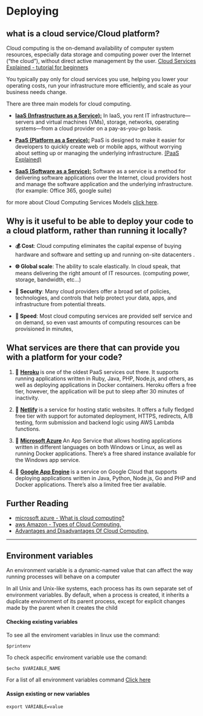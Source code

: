 # Deploying


## what is a cloud service/Cloud platform?

Cloud computing is the on-demand availability of computer system resources, especially data storage and computing power over the Internet (“the cloud”), without direct active management by the user.  [Cloud Services Explained - tutorial for beginners](https://www.youtube.com/watch?v=1ERdeg8Sfv4)

You typically pay only for cloud services you use, helping you lower your operating costs, run your infrastructure more efficiently, and scale as your business needs change.

There are three main models for cloud computing.

- <u><b>IaaS (Infrastructure as a Service):</b></u> In IaaS, you rent IT infrastructure—servers and virtual machines (VMs), storage, networks, operating systems—from a cloud provider on a pay-as-you-go basis.

- <u><b>PaaS (Platform as a Service):</b></u>  PaaS is designed to make it easier for developers to quickly create web or mobile apps, without worrying about setting up or managing the underlying infrastructure. [(PaaS Explained)](https://www.youtube.com/watch?v=QAbqJzd0PEE)

- <u><b>SaaS (Software as a Service):</b></u> Software as a service is a method for delivering software applications over the Internet, cloud providers host and manage the software application and the underlying infrastructure. (for example: Office 365, google suite)


for more about Cloud Computing Services Models [click here](https://www.youtube.com/watch?v=36zducUX16w).




## Why is it useful to be able to deploy your code to a cloud platform, rather than running it locally? 
- <b>💰 Cost</b>: Cloud computing eliminates the capital expense of buying hardware and software and setting up and running on-site datacenters .
-  <b>🌐 Global scale</b>: The ability to scale elastically. In cloud speak, that means delivering the right amount of IT resources. (computing power, storage, bandwidth, etc...)

- <b>👮 Security</b>: Many cloud providers offer a broad set of policies, technologies, and controls that help protect your data, apps, and infrastructure from potential threats.

- <b>🚋 Speed</b>: Most cloud computing services are provided self service and on demand, so even vast amounts of computing resources can be provisioned in minutes,


## What services are there that can provide you with a platform for your code? 




1. 📒 <b> [Heroku](http://www.heroku.com/) </b> is one of the oldest PaaS services out there. It supports running applications written in Ruby, Java, PHP, Node.js, and others, as well as deploying applications in Docker containers. Heroku offers a free tier, however, the application will be put to sleep after 30 minutes of inactivity.

1. 📒 <b> [Netlify](https://www.netlify.com/) </b> is a service for hosting static websites. It offers a fully fledged free tier with support for automated deployment, HTTPS, redirects, A/B testing, form submission and backend logic using AWS Lambda functions.

3. 📙 <b>[Microsoft Azure](https://azure.microsoft.com/en-us/) </b> An App Service that allows hosting applications written in different languages on both Windows or Linux, as well as running Docker applications. There’s a free shared instance available for the Windows app service.
4. 📙 <b> [Google App Engine](https://cloud.google.com/appengine) </b> is a service on Google Cloud that supports deploying applications written in Java, Python, Node.js, Go and PHP and Docker applications. There’s also a limited free tier available.


## Further Reading

- [microsoft azure - What is cloud computing?](https://azure.microsoft.com/en-us/overview/what-is-cloud-computing/#cloud-deployment-types)
- [aws Amazon - Types of Cloud Computing.](https://aws.amazon.com/types-of-cloud-computing/)
- [Advantages and Disadvantages Of Cloud Computing.](https://www.guru99.com/advantages-disadvantages-cloud-computing.html)

----------------------------------------------------------------------

## Environment variables
An environment variable is a dynamic-named value that can affect the way running processes will behave on a computer

In all Unix and Unix-like systems, each process has its own separate set of environment variables. By default, when a process is created, it inherits a duplicate environment of its parent process, except for explicit changes made by the parent when it creates the child

#### Checking existing variables
To see all the enviroment variables in linux use the command:

    $printenv
    
To check aspecific enviroment variable use the comand:

    $echo $VARIABLE_NAME

For a list of all environment variables command [Click here]('https://www.cyberciti.biz/faq/linux-list-all-environment-variables-env-command/')


#### Assign existing or new variables

    export VARIABLE=value
    







